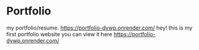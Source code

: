 # Portfolio
my portfolio/resume.      https://portfolio-dywp.onrender.com/
hey! this is my first portfolio website  you can view it here 
https://portfolio-dywp.onrender.com/
